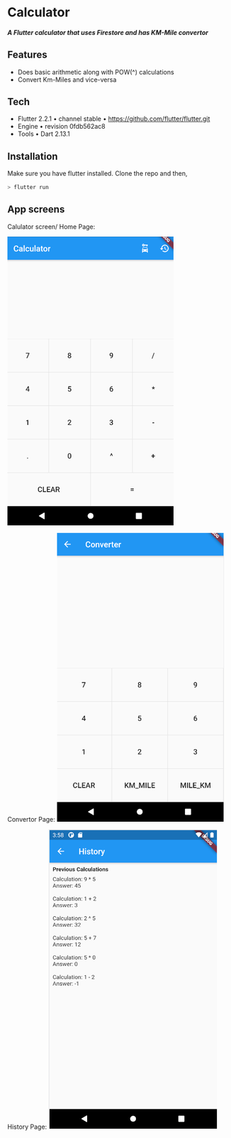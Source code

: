 # Calculator
##### A Flutter calculator that uses Firestore and has KM-Mile convertor


## Features

- Does basic arithmetic along with POW(^) calculations
- Convert Km-Miles and vice-versa



## Tech

- Flutter 2.2.1 • channel stable • https://github.com/flutter/flutter.git
- Engine • revision 0fdb562ac8
- Tools • Dart 2.13.1



## Installation

Make sure you have flutter installed.
Clone the repo and then,
```sh
> flutter run
```

## App screens
Calulator screen/ Home Page:

![HomePage](assets/images/HomePage.png)

Convertor Page:
![ConvertorPage](assets/images/ConvertorPage.png)

History Page:
![HistoryPage](assets/images/HistoryPage.png)